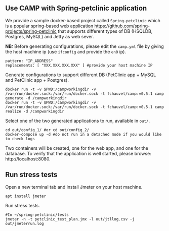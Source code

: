 
## Use CAMP with Spring-petclinic application

We provide a sample docker-based project called `Spring-petclinic` which is a popular spring-based web application https://github.com/spring-projects/spring-petclinic that supports different types of DB (HSQLDB, Postgres, MySQL) and Jetty as web sever.

**NB:** Before generating configurations, please edit the `camp.yml` file by giving the host machine ip (use `ifconfig` and provide the `en0` ip).
```
pattern: "IP_ADDRESS"
replacements: [ "XXX.XXX.XXX.XXX" ] #provide your host machine IP
```
Generate configurations to support different DB (PetClinic app + MySQL and PetClinic app + Postgres).
```
docker run -t -v $PWD:/campworkingdir -v /var/run/docker.sock:/var/run/docker.sock -t fchauvel/camp:v0.5.1 camp generate -d /campworkingdir
docker run -t -v $PWD:/campworkingdir -v /var/run/docker.sock:/var/run/docker.sock -t fchauvel/camp:v0.5.1 camp realize -d /campworkingdir
```
Select one of the two generated applications to run, available in `out/`.
```
cd out/config_1/ #or cd out/config_2/
docker-compose up -d #do not run in a detached mode if you would like to check logs
```
Two containers will be created, one for the web app, and one for the database.
To verify that the application is well started, please browse: http://localhost:8080.
## Run stress tests
Open a new terminal tab and install Jmeter on your host machine.
```
apt install jmeter
```
Run stress tests.
```
#In ~/spring-petclinic/tests
jmeter -n -t petclinic_test_plan.jmx -l out/jtllog.csv -j out/jmeterrun.log
```
